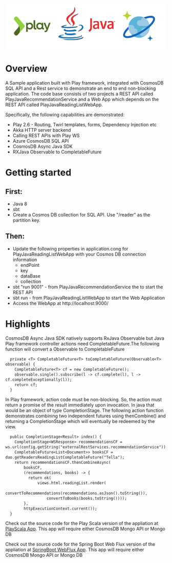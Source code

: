 ![](logo.png)

# Overview
A Sample application built with Play framework, integrated with CosmosDB SQL API and a Rest service to demonstrate an end to end non-blocking application. The code base consists of two  projects a REST API called PlayJavaRecommendationService and a Web App which depends on the REST API called PlayJavaReadingListWebApp.

Specifically, the following capabilities are demonstrated:
* Play 2.6 - Routing, Twirl templates, forms, Dependency Injection etc
* Akka HTTP server backend
* Calling REST APIs with Play WS
* Azure CosmosDB SQL API
* CosmosDB Async Java SDK
* RXJava Observable to CompletableFuture

# Getting started

## First:
 * Java 8
 * sbt
 * Create a Cosmos DB collection for SQL API. Use "/reader" as the partition key.

## Then:
* Update the following properties in application.cong for PlayJavaReadingListWebApp with your Cosmos DB connection information
  - endPoint
  - key
  - dataBase
  - collection
* sbt "run 9001" - from PlayJavaRecommendationService the to start the REST API 
* sbt run - from PlayJavaReadingListWebApp to start the Web Application
* Access the WebApp at http://localhost:9000/

# Highlights
CosmosDB Async Java SDK natively supports RxJava Observable but Java Play framework controller actions need CompletableFuture.The following function will convert a Observable to CompletableFuture
```
  private <T> CompletableFuture<T> toCompletableFuture(Observable<T> observable) {
    CompletableFuture<T> cf = new CompletableFuture();
    observable.single().subscribe(l -> cf.complete(l), l -> cf.completeExceptionally(l));
    return cf;
  }
```

In Play framework, action code must be non-blocking. So, the action must return a promise of the result immediately upon invocation. In java that would be an object of type CompletionStage.  The following action function demonstrates combining two independent futures using thenCombine() and returning a CompletionStage<Result> which will eventually be redeemed by the view.
```
  public CompletionStage<Result> index() {
    CompletionStage<WSResponse> recommendationsCF = ws.url(config.getString("externalRestServices.recommendationService")).get();
    CompletableFuture<List<Document>> booksCF = dao.getReadersReadingListCompletableFuture("Tella");
    return recommendationsCF.thenCombineAsync(
        booksCF,
        (recommendations, books) -> {
          return ok(
              views.html.readingList.render(
                  convertToRecommendations(recommendations.asJson().toString()),
                  convertToBooks(books.toString())));
        },
        httpExecutionContext.current());
  }
```
Check out the source code for the Play Scala version of the appliation at [PlayScala App](https://github.com/RaviTella/PlayScalaReadingListApp). This app will require either CosmosDB Mongo API or Mongo DB
  
Check out the source code for the Spring Boot Web Flux version of the appliation at [SpringBoot WebFlux App](https://github.com/RaviTella/SpringBootWebFlux). This app will require either CosmosDB Mongo API or Mongo DB





